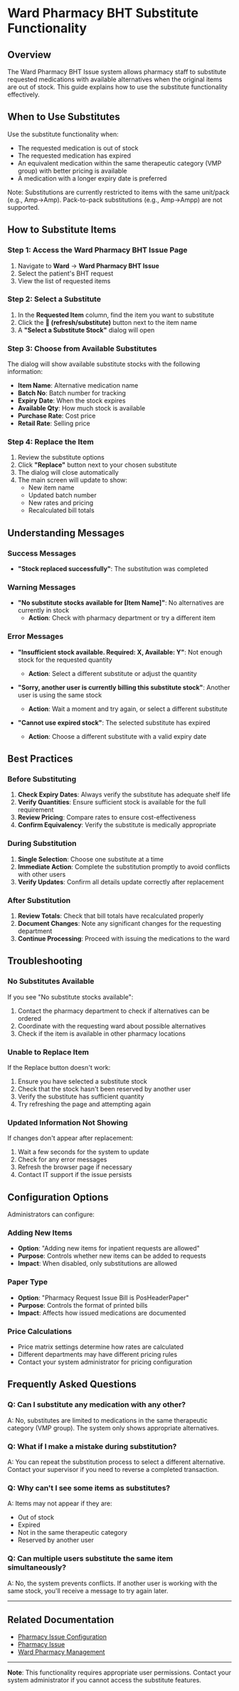 # Ward Pharmacy BHT Substitute Functionality

## Overview

The Ward Pharmacy BHT Issue system allows pharmacy staff to substitute requested medications with available alternatives when the original items are out of stock. This guide explains how to use the substitute functionality effectively.

## When to Use Substitutes

Use the substitute functionality when:
- The requested medication is out of stock
- The requested medication has expired
- An equivalent medication within the same therapeutic category (VMP group) with better pricing is available
- A medication with a longer expiry date is preferred

Note: Substitutions are currently restricted to items with the same unit/pack (e.g., Amp→Amp). Pack-to-pack substitutions (e.g., Amp→Ampp) are not supported.
## How to Substitute Items

### Step 1: Access the Ward Pharmacy BHT Issue Page
1. Navigate to **Ward** → **Ward Pharmacy BHT Issue**
2. Select the patient's BHT request
3. View the list of requested items

### Step 2: Select a Substitute
1. In the **Requested Item** column, find the item you want to substitute
2. Click the **🔄 (refresh/substitute)** button next to the item name
3. A **"Select a Substitute Stock"** dialog will open

### Step 3: Choose from Available Substitutes
The dialog will show available substitute stocks with the following information:
- **Item Name**: Alternative medication name
- **Batch No**: Batch number for tracking
- **Expiry Date**: When the stock expires
- **Available Qty**: How much stock is available
- **Purchase Rate**: Cost price
- **Retail Rate**: Selling price

### Step 4: Replace the Item
1. Review the substitute options
2. Click **"Replace"** button next to your chosen substitute
3. The dialog will close automatically
4. The main screen will update to show:
   - New item name
   - Updated batch number
   - New rates and pricing
   - Recalculated bill totals

## Understanding Messages

### Success Messages
- **"Stock replaced successfully"**: The substitution was completed

### Warning Messages
- **"No substitute stocks available for [Item Name]"**: No alternatives are currently in stock
  - **Action**: Check with pharmacy department or try a different item

### Error Messages
- **"Insufficient stock available. Required: X, Available: Y"**: Not enough stock for the requested quantity
  - **Action**: Select a different substitute or adjust the quantity

- **"Sorry, another user is currently billing this substitute stock"**: Another user is using the same stock
  - **Action**: Wait a moment and try again, or select a different substitute

- **"Cannot use expired stock"**: The selected substitute has expired
  - **Action**: Choose a different substitute with a valid expiry date

## Best Practices

### Before Substituting
1. **Check Expiry Dates**: Always verify the substitute has adequate shelf life
2. **Verify Quantities**: Ensure sufficient stock is available for the full requirement
3. **Review Pricing**: Compare rates to ensure cost-effectiveness
4. **Confirm Equivalency**: Verify the substitute is medically appropriate

### During Substitution
1. **Single Selection**: Choose one substitute at a time
2. **Immediate Action**: Complete the substitution promptly to avoid conflicts with other users
3. **Verify Updates**: Confirm all details update correctly after replacement

### After Substitution
1. **Review Totals**: Check that bill totals have recalculated properly
2. **Document Changes**: Note any significant changes for the requesting department
3. **Continue Processing**: Proceed with issuing the medications to the ward

## Troubleshooting

### No Substitutes Available
If you see "No substitute stocks available":
1. Contact the pharmacy department to check if alternatives can be ordered
2. Coordinate with the requesting ward about possible alternatives
3. Check if the item is available in other pharmacy locations

### Unable to Replace Item
If the Replace button doesn't work:
1. Ensure you have selected a substitute stock
2. Check that the stock hasn't been reserved by another user
3. Verify the substitute has sufficient quantity
4. Try refreshing the page and attempting again

### Updated Information Not Showing
If changes don't appear after replacement:
1. Wait a few seconds for the system to update
2. Check for any error messages
3. Refresh the browser page if necessary
4. Contact IT support if the issue persists

## Configuration Options

Administrators can configure:

### Adding New Items
- **Option**: "Adding new items for inpatient requests are allowed"
- **Purpose**: Controls whether new items can be added to requests
- **Impact**: When disabled, only substitutions are allowed

### Paper Type
- **Option**: "Pharmacy Request Issue Bill is PosHeaderPaper" 
- **Purpose**: Controls the format of printed bills
- **Impact**: Affects how issued medications are documented

### Price Calculations
- Price matrix settings determine how rates are calculated
- Different departments may have different pricing rules
- Contact your system administrator for pricing configuration

## Frequently Asked Questions

### Q: Can I substitute any medication with any other?
A: No, substitutes are limited to medications in the same therapeutic category (VMP group). The system only shows appropriate alternatives.

### Q: What if I make a mistake during substitution?
A: You can repeat the substitution process to select a different alternative. Contact your supervisor if you need to reverse a completed transaction.

### Q: Why can't I see some items as substitutes?
A: Items may not appear if they are:
- Out of stock
- Expired
- Not in the same therapeutic category
- Reserved by another user

### Q: Can multiple users substitute the same item simultaneously?
A: No, the system prevents conflicts. If another user is working with the same stock, you'll receive a message to try again later.

---

## Related Documentation

- [Pharmacy Issue Configuration](../Pharmacy-Issue-Configuration.md)
- [Pharmacy Issue](../Pharmacy-Issue.md) 
- [Ward Pharmacy Management](Ward-Pharmacy-Management.md)

---

**Note**: This functionality requires appropriate user permissions. Contact your system administrator if you cannot access the substitute features.